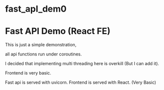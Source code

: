 # fast_apI_dem0

<h1> Fast API Demo (React FE) </h1>

This is just a simple demonstration,

all api functions run under coroutines.

I decided that implementing multi threading here is overkill (But I can add it).

Frontend is very basic.

Fast api is served with uvicorn.
Frontend is served with React. (Very Basic)
